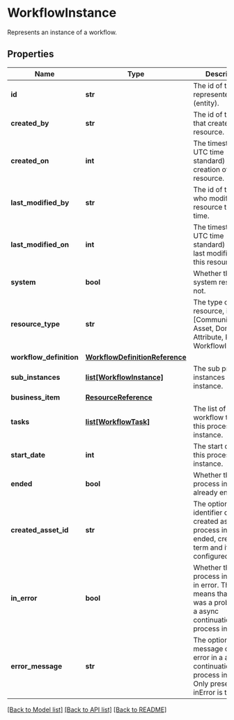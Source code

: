 # WorkflowInstance

Represents an instance of a workflow.
## Properties
Name | Type | Description | Notes
------------ | ------------- | ------------- | -------------
**id** | **str** | The id of the represented object (entity). | 
**created_by** | **str** | The id of the user that created this resource. | [optional] 
**created_on** | **int** | The timestamp (in UTC time standard) of the creation of this resource. | [optional] 
**last_modified_by** | **str** | The id of the user who modified this resource the last time. | [optional] 
**last_modified_on** | **int** | The timestamp (in UTC time standard) of the last modification of this resource. | [optional] 
**system** | **bool** | Whether this is a system resource or not. | [optional] 
**resource_type** | **str** | The type of this resource, i.e. [Community, Asset, Domain, Attribute, Relation, WorkflowInstance]. | 
**workflow_definition** | [**WorkflowDefinitionReference**](WorkflowDefinitionReference.md) |  | [optional] 
**sub_instances** | [**list[WorkflowInstance]**](WorkflowInstance.md) | The sub process instances of this instance. | [optional] 
**business_item** | [**ResourceReference**](ResourceReference.md) |  | [optional] 
**tasks** | [**list[WorkflowTask]**](WorkflowTask.md) | The list of workflow tasks in this process instance. | [optional] 
**start_date** | **int** | The start date of this process instance. | [optional] 
**ended** | **bool** | Whether this process instance is already ended. | [optional] 
**created_asset_id** | **str** | The optional identifier of the created asset if the process instance ended, created a term and it is configured for it. | [optional] 
**in_error** | **bool** | Whether this process instance is in error. This means that there was a problem with a async continuation of the process instance. | [optional] 
**error_message** | **str** | The optional error message of any error in a async continuation of this process instance. Only present if inError is true. | [optional] 

[[Back to Model list]](../README.md#documentation-for-models) [[Back to API list]](../README.md#documentation-for-api-endpoints) [[Back to README]](../README.md)


